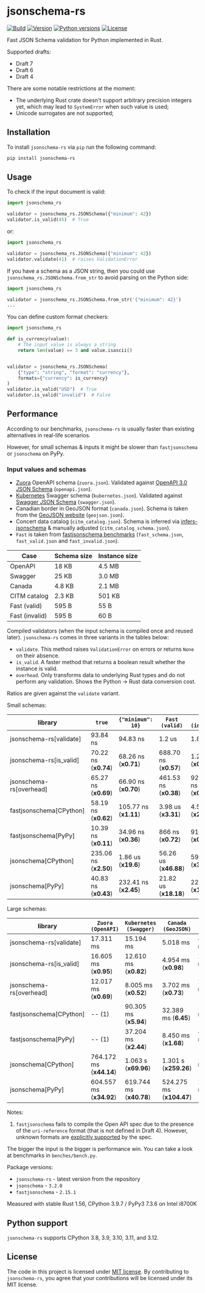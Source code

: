# jsonschema-rs

[![Build](https://github.com/Stranger6667/jsonschema-rs/workflows/ci/badge.svg)](https://github.com/Stranger6667/jsonschema-rs/actions)
[![Version](https://img.shields.io/pypi/v/jsonschema-rs.svg)](https://pypi.org/project/jsonschema-rs/)
[![Python versions](https://img.shields.io/pypi/pyversions/jsonschema-rs.svg)](https://pypi.org/project/jsonschema-rs/)
[![License](https://img.shields.io/pypi/l/jsonschema-rs.svg)](https://opensource.org/licenses/MIT)

Fast JSON Schema validation for Python implemented in Rust.

Supported drafts:

- Draft 7
- Draft 6
- Draft 4

There are some notable restrictions at the moment:

- The underlying Rust crate doesn't support arbitrary precision integers yet, which may lead to `SystemError` when such value is used;
- Unicode surrogates are not supported;

## Installation

To install `jsonschema-rs` via `pip` run the following command:

```bash
pip install jsonschema-rs
```

## Usage

To check if the input document is valid:

```python
import jsonschema_rs

validator = jsonschema_rs.JSONSchema({"minimum": 42})
validator.is_valid(45)  # True
```

or:

```python
import jsonschema_rs

validator = jsonschema_rs.JSONSchema({"minimum": 42})
validator.validate(41)  # raises ValidationError
```

If you have a schema as a JSON string, then you could use
`jsonschema_rs.JSONSchema.from_str` to avoid parsing on the
Python side:

```python
import jsonschema_rs

validator = jsonschema_rs.JSONSchema.from_str('{"minimum": 42}')
...
```

You can define custom format checkers:

```python
import jsonschema_rs

def is_currency(value):
    # The input value is always a string
    return len(value) == 3 and value.isascii()


validator = jsonschema_rs.JSONSchema(
    {"type": "string", "format": "currency"}, 
    formats={"currency": is_currency}
)
validator.is_valid("USD")  # True
validator.is_valid("invalid")  # False
```

## Performance

According to our benchmarks, `jsonschema-rs` is usually faster than
existing alternatives in real-life scenarios.

However, for small schemas & inputs it might be slower than
`fastjsonschema` or `jsonschema` on PyPy.

### Input values and schemas

- [Zuora](https://github.com/APIs-guru/openapi-directory/blob/master/APIs/zuora.com/2021-04-23/openapi.yaml) OpenAPI schema (`zuora.json`). Validated against [OpenAPI 3.0 JSON Schema](https://github.com/OAI/OpenAPI-Specification/blob/main/schemas/v3.0/schema.json) (`openapi.json`).
- [Kubernetes](https://raw.githubusercontent.com/APIs-guru/openapi-directory/master/APIs/kubernetes.io/v1.10.0/swagger.yaml) Swagger schema (`kubernetes.json`). Validated against [Swagger JSON Schema](https://github.com/OAI/OpenAPI-Specification/blob/main/schemas/v2.0/schema.json) (`swagger.json`).
- Canadian border in GeoJSON format (`canada.json`). Schema is taken from the [GeoJSON website](https://geojson.org/schema/FeatureCollection.json) (`geojson.json`).
- Concert data catalog (`citm_catalog.json`). Schema is inferred via [infers-jsonschema](https://github.com/Stranger6667/infers-jsonschema) & manually adjusted (`citm_catalog_schema.json`).
- `Fast` is taken from [fastjsonschema benchmarks](https://github.com/horejsek/python-fastjsonschema/blob/master/performance.py#L15) (`fast_schema.json`, `fast_valid.json` and `fast_invalid.json`).

| Case             | Schema size   | Instance size   |
| ---------------- | ------------- | --------------- |
| OpenAPI          |  18 KB        |  4.5 MB         |
| Swagger          |  25 KB        |  3.0 MB         |
| Canada           |  4.8 KB       |  2.1 MB         |
| CITM catalog     |  2.3 KB       |  501 KB         |
| Fast (valid)     |  595 B        |  55 B           |
| Fast (invalid)   |  595 B        |  60 B           |

Compiled validators (when the input schema is compiled once and reused
later). `jsonschema-rs` comes in three variants in the tables below:

- `validate`. This method raises `ValidationError` on errors or returns `None` on their absence.
- `is_valid`. A faster method that returns a boolean result whether the instance is valid.
- `overhead`. Only transforms data to underlying Rust types and do not perform any validation. Shows the Python -> Rust data conversion cost.

Ratios are given against the `validate` variant.

Small schemas:

| library                   | `true`                | `{"minimum": 10}`      | `Fast (valid)`         | `Fast (invalid)`       |
|---------------------------|-----------------------|------------------------|------------------------|------------------------|
| jsonschema-rs\[validate\] | 93.84 ns             | 94.83 ns               | 1.2 us                 | 1.84 us                |
| jsonschema-rs\[is_valid\] | 70.22 ns (**x0.74**) | 68.26 ns (**x0.71**)   | 688.70 ns (**x0.57**)  | 1.26 us (**x0.68**)    |
| jsonschema-rs\[overhead\] | 65.27 ns (**x0.69**) | 66.90 ns (**x0.70**)   | 461.53 ns (**x0.38**)  | 925.16 ns (**x0.50**)  |
| fastjsonschema\[CPython\] | 58.19 ns (**x0.62**) | 105.77 ns (**x1.11**)  | 3.98 us (**x3.31**)    | 4.57 us (**x2.48**)    |
| fastjsonschema\[PyPy\]    | 10.39 ns (**x0.11**) | 34.96 ns (**x0.36**)   | 866 ns (**x0.72**)     | 916 ns (**x0.49**)     |
| jsonschema\[CPython\]     | 235.06 ns (**x2.50**)| 1.86 us (**x19.6**)    | 56.26 us (**x46.88**)  | 59.39 us (**x32.27**)  |
| jsonschema\[PyPy\]        | 40.83 ns (**x0.43**) | 232.41 ns (**x2.45**)  | 21.82 us (**x18.18**)  | 22.23 us (**x12.08**)  |

Large schemas:

| library                   | `Zuora (OpenAPI)`      | `Kubernetes (Swagger)` | `Canada (GeoJSON)`     | `CITM catalog`         |
|---------------------------|------------------------|------------------------|------------------------|------------------------|
| jsonschema-rs\[validate\] | 17.311 ms              | 15.194 ms              | 5.018 ms               | 4.765 ms               |
| jsonschema-rs\[is_valid\] | 16.605 ms (**x0.95**)  | 12.610 ms (**x0.82**)  | 4.954 ms (**x0.98**)   | 2.792 ms (**x0.58**)   |
| jsonschema-rs\[overhead\] | 12.017 ms (**x0.69**)  | 8.005 ms (**x0.52**)   | 3.702 ms (**x0.73**)   | 2.303 ms (**x0.48**)   |
| fastjsonschema\[CPython\] | -- (1)                 | 90.305 ms (**x5.94**)  | 32.389 ms (**6.45**)   | 12.020 ms (**x2.52**)  |
| fastjsonschema\[PyPy\]    | -- (1)                 | 37.204 ms (**x2.44**)  | 8.450 ms (**x1.68**)   | 4.888 ms (**x1.02**)   |
| jsonschema\[CPython\]     | 764.172 ms (**x44.14**)| 1.063 s (**x69.96**)   | 1.301 s (**x259.26**)  | 115.362 ms (**x24.21**)|
| jsonschema\[PyPy\]        | 604.557 ms (**x34.92**)| 619.744 ms (**x40.78**)| 524.275 ms (**x104.47**)| 25.275 ms (**x5.30**) |

Notes:

1. `fastjsonschema` fails to compile the Open API spec due to the presence of the `uri-reference` format (that is not defined in Draft 4). However, unknown formats are [explicitly supported](https://tools.ietf.org/html/draft-fge-json-schema-validation-00#section-7.1) by the spec.

The bigger the input is the bigger is performance win. You can take a look at benchmarks in `benches/bench.py`.

Package versions:

- `jsonschema-rs` - latest version from the repository
- `jsonschema` - `3.2.0`
- `fastjsonschema` - `2.15.1`

Measured with stable Rust 1.56, CPython 3.9.7 / PyPy3 7.3.6 on Intel i8700K

## Python support

`jsonschema-rs` supports CPython 3.8, 3.9, 3.10, 3.11, and 3.12.

## License

The code in this project is licensed under [MIT license](https://opensource.org/licenses/MIT). By contributing to `jsonschema-rs`, you agree that your contributions will be licensed under its MIT license.
